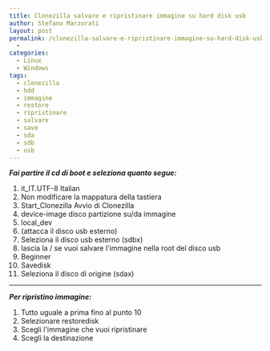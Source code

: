 ```yaml
---
title: Clonezilla salvare e ripristinare immagine su hard disk usb
author: Stefano Marzorati
layout: post
permalink: /clonezilla-salvare-e-ripristinare-immagine-su-hard-disk-usb/
  - 
categories:
  - Linux
  - Windows
tags:
  - clonezilla
  - hdd
  - immagine
  - restore
  - ripristinare
  - salvare
  - save
  - sda
  - sdb
  - usb
---
```

***Fai partire il cd di boot e seleziona quanto segue:***   

1. it_IT.UTF-8 Italian
2. Non modificare la mappatura della tastiera
3. Start_Clonezilla Avvio di Clonezilla
4. device-image disco partizione su/da immagine
5. local_dev
6. (attacca il disco usb esterno)
7. Seleziona il disco usb esterno (sdbx)
8. lascia la / se vuoi salvare l'immagine nella root del disco usb
9. Beginner
10. Savedisk
11. Seleziona il disco di origine (sdax)
___

***Per ripristino immagine:***   

1. Tutto uguale a prima fino al punto 10
2. Selezionare restoredisk
3. Scegli l'immagine che vuoi ripristinare
4. Scegli la destinazione